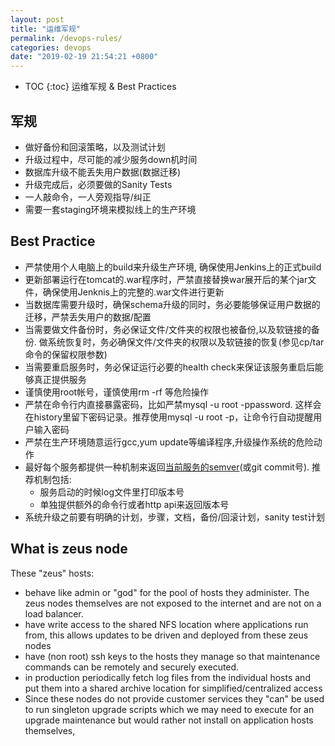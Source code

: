 ```yaml
---
layout: post
title: "运维军规"
permalink: /devops-rules/
categories: devops
date: "2019-02-19 21:54:21 +0800"
---
```


* TOC
{:toc}
运维军规 & Best Practices

## 军规

* 做好备份和回滚策略，以及测试计划
* 升级过程中，尽可能的减少服务down机时间
* 数据库升级不能丢失用户数据(数据迁移)
* 升级完成后，必须要做的Sanity Tests
* 一人敲命令，一人旁观指导/纠正
* 需要一套staging环境来模拟线上的生产环境

## Best Practice

* 严禁使用个人电脑上的build来升级生产环境, 确保使用Jenkins上的正式build
* 更新部署运行在tomcat的.war程序时，严禁直接替换war展开后的某个jar文件，确保使用Jenknis上的完整的.war文件进行更新
* 当数据库需要升级时，确保schema升级的同时，务必要能够保证用户数据的迁移，严禁丢失用户的数据/配置
* 当需要做文件备份时，务必保证文件/文件夹的权限也被备份,以及软链接的备份. 做系统恢复时，务必确保文件/文件夹的权限以及软链接的恢复(参见cp/tar命令的保留权限参数)
* 当需要重启服务时，务必保证运行必要的health check来保证该服务重启后能够真正提供服务
* 谨慎使用root帐号，谨慎使用rm -rf 等危险操作
* 严禁在命令行内直接暴露密码，比如严禁mysql -u root -ppassword. 这样会在history里留下密码记录。推荐使用mysql -u root -p，让命令行自动提醒用户输入密码
* 严禁在生产环境随意运行gcc,yum update等编译程序,升级操作系统的危险动作
* 最好每个服务都提供一种机制来返回[当前服务的semver](https://semver.org/)(或git commit号). 推荐机制包括:
  * 服务启动的时候log文件里打印版本号
  * 单独提供额外的命令行或者http api来返回版本号
* 系统升级之前要有明确的计划，步骤，文档，备份/回滚计划，sanity test计划

## What is zeus node

These "zeus" hosts:

* behave like admin or "god" for the pool of hosts they administer. The zeus nodes themselves are not exposed to the internet and are not on a load balancer.
* have write access to the shared NFS location where applications run from, this allows updates to be driven and deployed from these zeus nodes
* have (non root)  ssh keys to the hosts they manage so that maintenance commands can be remotely and securely executed. 
* in production periodically fetch log files from the individual hosts and put them into a shared archive location for simplified/centralized access
* Since these nodes do not provide customer services they "can" be used to run singleton upgrade scripts which we may need to execute for an upgrade maintenance but would rather not install on application hosts themselves, 